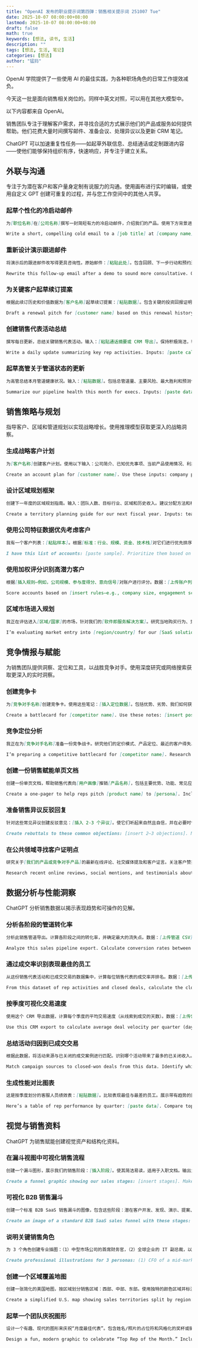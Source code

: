 ```yaml
---
title: "OpenAI 发布的职业提示词第四弹：销售相关提示词 251007 Tue"
date: 2025-10-07 08:00:00+08:00
lastmod: 2025-10-07 08:00:00+08:00
draft: false
math: true
keywords: [想法, 读书, 生活]
description: ""
tags: [想法, 生活, 笔记]
categories: [想法]
author: "猛犸"
---
```


OpenAI 学院提供了一些使用 AI 的最佳实践，为各种职场角色的日常工作提效减负。

今天这一批是面向销售相关岗位的。同样中英文对照，可以用在其他大模型中。

以下内容都来自 OpenAI。

销售团队专注于理解客户需求，并寻找合适的方式展示他们的产品或服务如何提供帮助。他们花费大量时间撰写邮件、准备会议、处理异议以及更新 CRM 笔记。

ChatGPT 可以加速重复性任务——如起草外联信息、总结通话或定制跟进内容——使他们能够保持组织有序，快速响应，并专注于建立关系。

## 外联与沟通

专注于为潜在客户和客户量身定制有说服力的沟通。使用画布进行实时编辑，或使用自定义 GPT 创建可重复的过程，并与您工作空间中的其他人共享。

### 起草个性化的冷启动邮件

```markdown
为[职位名称]在[公司名称]撰写一封简短有力的冷启动邮件，介绍我们的产品。使用下方背景进行定制。背景：[插入价值主张或 ICP 信息]。以邮件格式编写。
```

```markdown
Write a short, compelling cold email to a [job title] at [company name] introducing our product. Use the background below to customize it. Background: [insert value props or ICP info]. Format it in email-ready text.
```

### 重新设计演示跟进邮件

```markdown
将演示后的跟进邮件改写得更具咨询性。原始邮件：[粘贴此处]。包含回顾、下一步行动和预约通话的号召性用语。输出为邮件文本。
```

```markdown
Rewrite this follow-up email after a demo to sound more consultative. Original email: [paste here]. Include recap, next steps, and call scheduling CTA. Output as email text.
```

### 为关键客户起草续订提案

```markdown
根据此续订历史和价值数据为[客户名称]起草续订提案：[粘贴数据]。包含关键的投资回报证明要点和续订建议。输出为简短的提案和可选的跟进邮件。
```

```markdown
Draft a renewal pitch for [customer name] based on this renewal history and value data: [paste data]. Include key ROI proof points and renewal recommendation. Output as a short pitch and optional follow-up email.
```

### 创建销售代表活动总结

```markdown
撰写每日更新，总结关键销售代表活动。输入：[粘贴通话摘要或 CRM 导出]。保持积极简洁，输出为 3-5 条要点消息。
```

```markdown
Write a daily update summarizing key rep activities. Inputs: [paste call summaries or CRM exports]. Make it upbeat and concise. Output as 3–5 bullet message.
```

### 起草高管关于管道状态的更新

```markdown
为高管总结本月管道健康状况。输入：[粘贴数据]。包括总管道量、主要风险、最大胜利和预测信心。写成简短的高管更新。
```

```markdown
Summarize our pipeline health this month for execs. Inputs: [paste data]. Include total pipeline, top risks, biggest wins, and forecast confidence. Write it like a short exec update.
```

## 销售策略与规划

指导客户、区域和管道规划以实现战略增长。使用推理模型获取更深入的战略洞察。

### 生成战略客户计划

```markdown
为[客户名称]创建客户计划。使用以下输入：公司简介、已知优先事项、当前产品使用情况、利益相关者和续订日期。输出包含目标、风险、机会和下一步行动的结构化计划。
```

```markdown
Create an account plan for [customer name]. Use these inputs: company profile, known priorities, current product usage, stakeholders, and renewal date. Output a structured plan with goals, risks, opportunities, and next steps.
```

### 设计区域规划框架

```markdown
创建下一年度的区域规划指南。输入：团队人数、目标行业、区域和历史收入。建议分配方法和样本覆盖计划。
```

```markdown
Create a territory planning guide for our next fiscal year. Inputs: team headcount, target industries, regions, and historical revenue. Recommend allocation method and sample coverage plan.
```

### 使用公司特征数据优先考虑客户

```markdown
我有一个客户列表：[粘贴样本]。根据[标准：行业、规模、资金、技术栈]对它们进行优先排序。输出一个带原因的排名列表。
```

```markdown
I have this list of accounts: [paste sample]. Prioritize them based on [criteria: industry, size, funding, tech stack]. Output a ranked list with reasons why.
```

### 使用加权评分识别高潜力客户

```markdown
根据[插入规则—例如，公司规模、参与度得分、意向信号]对账户进行评分。数据：[上传账户列表]。输出得分排名前 10 的账户及其得分和解释原因的备注。
```

```markdown
Score accounts based on [insert rules—e.g., company size, engagement score, intent signals]. Data: [Upload account list]. Output top 10 ranked accounts with their score and a note explaining why.
```

### 区域市场进入规划

```markdown
我正在评估进入[区域/国家]的市场，针对我们的[软件即服务解决方案]。研究当地购买行为、竞争格局、经济状况和监管问题。格式化为市场准备情况总结（进入/不进入），包含引用和行动步骤。
```

```markdown
I’m evaluating market entry into [region/country] for our [SaaS solution]. Research local buying behaviors, competitive landscape, economic conditions, and regulatory concerns. Format as a go/no-go market readiness summary with citations and action steps.
```

## 竞争情报与赋能

为销售团队提供洞察、定位和工具，以战胜竞争对手。使用深度研究或网络搜索获取更深入的实时洞察。

### 创建竞争卡

```markdown
为[竞争对手名称]创建竞争卡。使用这些笔记：[插入定位数据]。包括优势、劣势、我们如何获胜以及快速谈话要点。以表格格式输出。
```

```markdown
Create a battlecard for [competitor name]. Use these notes: [insert positioning data]. Include strengths, weaknesses, how we win, and quick talk track. Output as table format.
```

### 竞争定位分析

```markdown
我正在为[竞争对手名称]准备一份竞争战卡。研究他们的定价模式、产品定位、最近的客户得失以及销售策略。根据这些优势[插入]，将其与我们的产品进行比较。输出一份 1 页的总结，并附上引用。
```

```markdown
I’m preparing a competitive battlecard for [competitor name]. Research their pricing model, product positioning, recent customer wins/losses, and sales motion. Compare it to ours based on these strengths: [insert]. Output a 1-page summary with citations.
```

### 创建一份销售赋能单页文档

```markdown
创建一份单页文档，帮助销售代表向[用户画像]推销[产品名称]，包括主要优势、功能、常见应用场景和竞争对手的差异点。格式为可复制使用的赋能文档。
```

```markdown
Create a one-pager to help reps pitch [product name] to [persona]. Include key benefits, features, common use cases, and competitor differentiators. Format as copy-ready enablement doc.
```

### 准备销售异议反驳回复

```markdown
针对这些常见异议创建反驳意见：[插入 2-3 个异议]。使它们听起来自然且自信，并在必要时包含一个备用数据或故事。以列表形式输出。
```

```markdown
Create rebuttals to these common objections: [insert 2–3 objections]. Make them sound natural and confident, and include a backup stat or story where useful. Output as list.
```

### 在公共领域寻找客户证明点

```markdown
研究关于[我们的产品或竞争对手产品]的最新在线评论、社交媒体提及和客户证言。关注客户赞扬或批评的内容。总结前 5 条引用语、每个角色来源以及发布位置。包含链接。
```

```markdown
Research recent online reviews, social mentions, and testimonials about [our product OR competitor product]. Focus on what customers are praising or criticizing. Summarize top 5 quotes, what persona each came from, and where it was posted. Include links.
```

## 数据分析与性能洞察

ChatGPT 分析销售数据以揭示表现趋势和可操作的见解。

### 分析各阶段的管道转化率

```markdown
分析此销售管道导出。计算各阶段之间的转化率，并确定最大的流失点。数据：[上传管道 CSV]。输出简短总结和按阶段划分的转化率表。
```

```markdown
Analyze this sales pipeline export. Calculate conversion rates between each stage and identify the biggest drop-off point. Data: [Upload pipeline CSV]. Output a short summary and a table of conversion % by stage.
```

### 通过成交率识别表现最佳的员工

```markdown
从这份销售代表活动和已成交交易的数据集中，计算每位销售代表的成交率并排名。数据：[上传销售代表绩效 CSV]。输出排名列表，并为每位销售代表的优势写一句话。
```

```markdown
From this dataset of rep activities and closed deals, calculate the close rate for each rep and rank them. Data: [Upload rep performance CSV]. Output a ranked list and a sentence for each rep’s strength.
```

### 按季度可视化交易速度

```markdown
使用这个 CRM 导出数据，计算每个季度的平均交易速度（从线索到成交的天数）。数据：[上传包含开/成交日期]。在简单图表中展示速度趋势，并总结趋势线。
```

```markdown
Use this CRM export to calculate average deal velocity per quarter (days from lead to close). Data: [Upload with open/close dates]. Show velocity trend in a simple chart and summarize the trendline.
```

### 总结活动归因到已成交交易

```markdown
根据此数据，将活动来源与已关闭的成交案例进行匹配。识别哪个活动带来了最多的已关闭收入。数据：[上传活动+交易导出]。输出一个排名列表和简短的活动总结。
```

```markdown
Match campaign sources to closed-won deals from this data. Identify which campaign drove the most closed revenue. Data: [Upload campaign + deal export]. Output a ranked list and a short campaign summary.
```

### 生成性能对比图表

```markdown
这是按季度划分的客服人员绩效表：[粘贴数据]。比较表现最佳与最差的员工。展示带有趋势的图表，并指出关键差异。以表格+洞察的形式输出。
```

```markdown
Here’s a table of rep performance by quarter: [paste data]. Compare top vs bottom performers. Show chart with trends and call out key differences. Output as table + insights.
```

## 视觉与销售资料

ChatGPT 为销售赋能创建视觉资产和结构化资料。

### 在漏斗视图中可视化销售流程

```markdown
创建一个漏斗图形，展示我们的销售阶段：[插入阶段]。使其简洁易读，适用于入职文档。输出为简单图像。
```

```markdown
Create a funnel graphic showing our sales stages: [insert stages]. Make it clean and easy to read for onboarding docs. Output as simple image.
```

### 可视化 B2B 销售漏斗

```markdown
创建一个标准 B2B SaaS 销售漏斗的图像，包含这些阶段：潜在客户开发、发现、演示、提案、已关闭/已流失。使用简洁现代的图标和文本标签。输出应清晰，适用于幻灯片或赋能文档。
```

```markdown
Create an image of a standard B2B SaaS sales funnel with these stages: Prospecting, Discovery, Demo, Proposal, Closed Won/Lost. Use clean, modern icons and text labels. Output should be clear enough for use in a slide or enablement doc.
```

### 说明关键销售角色

```markdown
为 3 个角色创建专业插图：（1）中型市场公司的首席财务官，（2）全球企业的 IT 副总裁，以及（3）物流公司的运营经理。风格应为扁平化现代风格，适合用于单页宣传册或培训幻灯片。
```

```markdown
Create professional illustrations for 3 personas: (1) CFO of a mid-market company, (2) VP of IT at a global enterprise, and (3) Operations Manager at a logistics firm. Style should be flat and modern, ideal for use in a one-pager or training slide.
```

### 创建一个区域覆盖地图

```markdown
创建一张简化的美国地图，按区域划分销售区域：西部、中部、东部。使用独特的颜色区域并标注关键州。输出应简洁，适合用于销售启动演示文稿。
```

```markdown
Create a simplified U.S. map showing sales territories split by region: West, Central, East. Use distinctive color zones and label key states. Output should look clean and suitable for a sales kickoff deck.
```

### 起草一个团队庆祝图形

```markdown
设计一个有趣、现代的图形来庆祝“月度最佳代表”。包含姓名/照片的占位符和风格化的奖杯或徽章。风格应与内部品牌或简报氛围相匹配。
```

```markdown
Design a fun, modern graphic to celebrate “Top Rep of the Month.” Include a placeholder for name/photo and stylized trophy or badge. Style should match internal brand or newsletter vibe.
```

